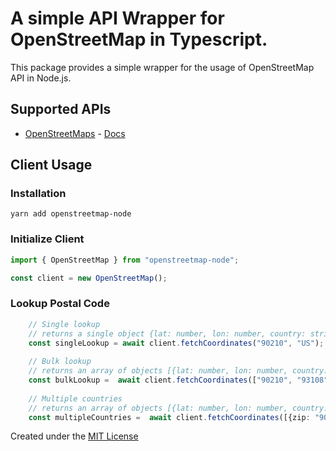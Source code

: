 # A simple API Wrapper for OpenStreetMap in Typescript.

This package provides a simple wrapper for the usage of OpenStreetMap API in Node.js.

## Supported APIs
 - [OpenStreetMaps](https://wiki.openstreetmap.org/wiki/API) - [Docs](https://nominatim.org/release-docs/latest/api/Overview/)

## Client Usage

### Installation
```
yarn add openstreetmap-node
```

### Initialize Client
```ts
import { OpenStreetMap } from "openstreetmap-node";

const client = new OpenStreetMap();
```

### Lookup Postal Code
```ts
    // Single lookup
    // returns a single object {lat: number, lon: number, country: string}
    const singleLookup = await client.fetchCoordinates("90210", "US");
    
    // Bulk lookup
    // returns an array of objects [{lat: number, lon: number, country: string}]
    const bulkLookup =  await client.fetchCoordinates(["90210", "93108"], "US");
    
    // Multiple countries
    // returns an array of objects [{lat: number, lon: number, country: string}]
    const multipleCountries =  await client.fetchCoordinates([{zip: "90210", country: "US"}, {zip: "10243", country: "DE"}]);
```

Created under the [MIT License](LICENSE)